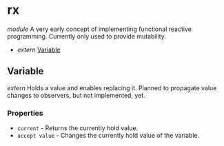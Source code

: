# rx

_module_
A very early concept of implementing functional reactive programming.
Currently only used to provide mutability.

- _extern_ [Variable](#Variable)

## Variable

_extern_
Holds a value and enables replacing it.
Planned to propagate value changes to observers, but not implemented, yet.

### Properties

- `current` - Returns the currently hold value.
- `accept value` - Changes the currently hold value of the variable.

